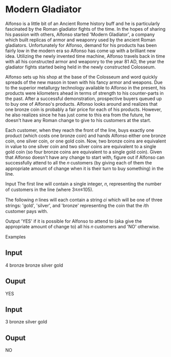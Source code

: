 # Modern Gladiator

Alfonso is a little bit of an Ancient Rome history buff and he is particularly fascinated by the Roman gladiator fights of the time. In the hopes of sharing his passion with others, Alfonso started 'Modern Gladiator', a company which built replicas of armor and weaponry used by the ancient Roman gladiators. Unfortunately for Alfonso, demand for his products has been fairly low in the modern era so Alfonso has come up with a brilliant new idea. Utilizing the newly invented time machine, Alfonso travels back in time with all his constructed armor and weaponry to the year 81 AD, the year the gladiator fights started being held in the newly constructed Colosseum.

Alfonso sets up his shop at the base of the Colosseum and word quickly spreads of the new mason in town with his fancy armor and weapons. Due to the superior metallurgy technology available to Alfonso in the present, his products were kilometers ahead in terms of strength to his counter-parts in the past. After a successful demonstration, prospective buyers queued up to buy one of Alfonso's products. Alfonso looks around and realizes that one bronze coin is probably a fair price for each of his products. However, he also realizes since he has just come to this era from the future, he doesn't have any Roman change to give to his customers at the start.

Each customer, when they reach the front of the line, buys exactly one product (which costs one bronze coin) and hands Alfonso either one bronze coin, one silver coin, or one gold coin. Now, two bronze coins are equivalent in value to one silver coin and two silver coins are equivalent to a single gold coin (so four bronze coins are equivalent to a single gold coin). Given that Alfonso doesn't have any change to start with, figure out if Alfonso can successfully attend to all the 𝑛 customers (by giving each of them the appropriate amount of change when it is their turn to buy something) in the line.

Input
The first line will contain a single integer, 𝑛, representing the number of customers in the line (where 3≤𝑛≤105).

The following 𝑛 lines will each contain a string 𝑐𝑖 which will be one of three strings: 'gold', 'silver', and 'bronze' representing the coin that the 𝑖th customer pays with.

Output
'YES' if it is possible for Alfonso to attend to (aka give the appropriate amount of change to) all his 𝑛 customers and 'NO' otherwise.

Examples
## Input
4
bronze
bronze
silver
gold
## Ouput
YES

## Input
3
bronze
silver
gold
## Ouput
NO